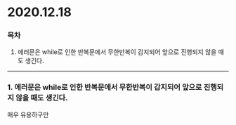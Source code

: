 # 2020.12.18

### 목차

1. 에러문은 while로 인한 반복문에서 무한반복이 감지되어 앞으로 진행되지 않을 때도 생긴다. 

---

### 1. 에러문은 while로 인한 반복문에서 무한반복이 감지되어 앞으로 진행되지 않을 때도 생긴다. 

매우 유용하구만

